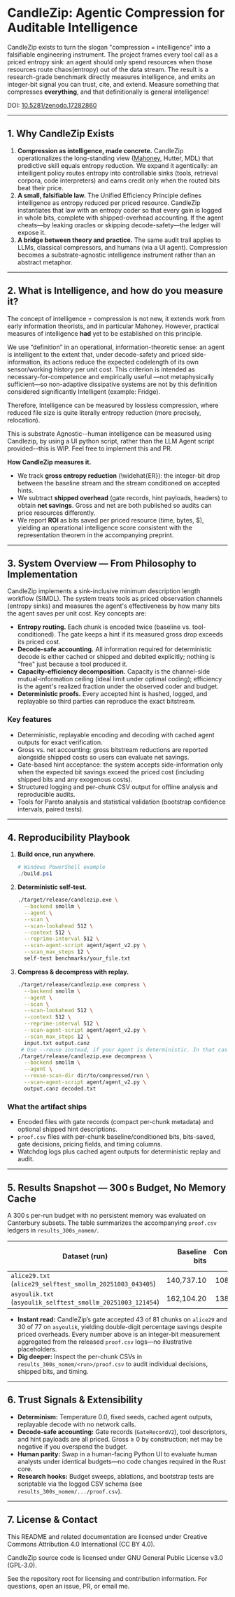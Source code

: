 # CandleZip: Agentic Compression for Auditable Intelligence

CandleZip exists to turn the slogan "compression = intelligence" into a falsifiable
engineering instrument. The project frames every tool call as a priced entropy sink:
an agent should only spend resources when those resources route chaos(entropy) out of
the data stream. The result is a research-grade benchmark directly measures intelligence, and emits an integer-bit
signal you can trust, cite, and extend. Measure something that compresses **everything**, and that definitionally is general intelligence!

DOI: [10.5281/zenodo.17282860](https://doi.org/10.5281/zenodo.17282860)

---

## 1. Why CandleZip Exists

1. **Compression as intelligence, made concrete.** CandleZip operationalizes the
   long-standing view ([Mahoney](https://mattmahoney.net/dc/dce.html#Section_14), Hutter, MDL) that predictive skill equals entropy
   reduction. We expand it agentically: an intelligent policy routes entropy into
   controllable sinks (tools, retrieval corpora, code interpreters) and earns credit
   only when the routed bits beat their price. 
2. **A small, falsifiable law.** The Unified Efficiency Principle defines intelligence
   as entropy reduced per priced resource. CandleZip instantiates that law with an
   entropy coder so that every gain is logged in whole bits, complete with
   shipped-overhead accounting. If the agent cheats—by leaking oracles or skipping
   decode-safety—the ledger will expose it.
3. **A bridge between theory and practice.** The same audit trail applies to LLMs,
   classical compressors, and humans (via a UI agent). Compression becomes a
   substrate-agnostic intelligence instrument rather than an abstract metaphor.
---

## 2. What is Intelligence, and how do you measure it?

The concept of intelligence = compression is not new, it extends work from early information theorists, and in particular Mahoney.
However, practical measures of intelligence **had** yet to be established on this principle. 

We use “definition” in an operational, information-theoretic sense: an agent is
intelligent to the extent that, under decode-safety and priced side-information, its
actions reduce the expected codelength of its own sensor/working history per unit
cost. This criterion is intended as necessary-for-competence and empirically useful
—not metaphysically sufficient—so non-adaptive dissipative systems are not by this
definition considered significantly Intelligent (example: Fridge).

Therefore, Intelligence can be measured by lossless compression, where reduced file
size is quite literally entropy reduction (more precisely, relocation).

This is substrate Agnostic--human intelligence can be measured using Candlezip, by
using a UI python script, rather than the LLM Agent script provided--this is WIP.
Feel free to implement this and PR.

**How CandleZip measures it.**
- We track **gross entropy reduction** (\widehat{ER}): the integer-bit drop between
  the baseline stream and the stream conditioned on accepted hints.
- We subtract **shipped overhead** (gate records, hint payloads, headers) to obtain
  **net savings**. Gross and net are both published so audits can price resources
  differently.
- We report **ROI** as bits saved per priced resource (time, bytes, $), yielding an
  operational intelligence score consistent with the representation theorem in the
  accompanying preprint.

---

## 3. System Overview — From Philosophy to Implementation

CandleZip implements a sink-inclusive minimum description length workflow (SIMDL).
The system treats tools as priced observation channels (entropy sinks) and measures
the agent's effectiveness by how many bits the agent saves per unit cost. Key
concepts are:

- **Entropy routing.** Each chunk is encoded twice (baseline vs. tool-conditioned).
  The gate keeps a hint if its measured gross drop exceeds its priced cost.
- **Decode-safe accounting.** All information required for deterministic decode is
  either cached or shipped and debited explicitly; nothing is "free" just because a
  tool produced it.
- **Capacity–efficiency decomposition.** Capacity is the channel-side
  mutual-information ceiling (ideal limit under optimal coding); efficiency is the
  agent's realized fraction under the observed coder and budget.
- **Deterministic proofs.** Every accepted hint is hashed, logged, and replayable so
  third parties can reproduce the exact bitstream.

### Key features

- Deterministic, replayable encoding and decoding with cached agent outputs for
  exact verification.
- Gross vs. net accounting: gross bitstream reductions are reported alongside shipped
  costs so users can evaluate net savings.
- Gate-based hint acceptance: the system accepts side-information only when the
  expected bit savings exceed the priced cost (including shipped bits and any
  exogenous costs).
- Structured logging and per-chunk CSV output for offline analysis and reproducible
  audits.
- Tools for Pareto analysis and statistical validation (bootstrap confidence
  intervals, paired tests).

---

## 4. Reproducibility Playbook

1. **Build once, run anywhere.**
   ```powershell
   # Windows PowerShell example
   ./build.ps1
   ```
2. **Deterministic self-test.**
   ```bash
   ./target/release/candlezip.exe \
     --backend smollm \
     --agent \
     --scan \
     --scan-lookahead 512 \
     --context 512 \
     --reprime-interval 512 \
     --scan-agent-script agent/agent_v2.py \
     --scan_max_steps 12 \
     self-test benchmarks/your_file.txt
   ```
3. **Compress & decompress with replay.**
   ```bash
   ./target/release/candlezip.exe compress \
     --backend smollm \
     --agent \
     --scan \
     --scan-lookahead 512 \
     --context 512 \
     --reprime-interval 512 \
     --scan-agent-script agent/agent_v2.py \
     --scan_max_steps 12 \
     input.txt output.canz
    # Use --reuse instead, if your Agent is deterministic. In that case, no cache is needed to decompress!
   ./target/release/candlezip.exe decompress \
     --backend smollm \
     --agent \
     --reuse-scan-dir dir/to/compressed/run \
     --scan-agent-script agent/agent_v2.py \
     output.canz decoded.txt
   ```

### What the artifact ships

- Encoded files with gate records (compact per-chunk metadata) and optional shipped
  hint descriptions.
- `proof.csv` files with per-chunk baseline/conditioned bits, bits-saved, gate
  decisions, pricing fields, and timing columns.
- Watchdog logs plus cached agent outputs for deterministic replay and audit.

---

## 5. Results Snapshot — 300 s Budget, No Memory Cache

A 300 s per-run budget with no persistent memory was evaluated on Canterbury
subsets. The table summarizes the accompanying `proof.csv` ledgers in
`results_300s_nomem/`.

| Dataset (run) | Baseline bits | Conditioned bits | Bits saved | % saved | Gate accept rate | Avg agent latency (ms) |
| --- | ---: | ---: | ---: | ---: | ---: | ---: |
| `alice29.txt` (`alice29_selftest_smollm_20251003_043405`) | 140,737.10 | 108,941.08 | 31,796.02 | 22.59% | 53.09% | 60,613.19 |
| `asyoulik.txt` (`asyoulik_selftest_smollm_20251003_121454`) | 162,104.20 | 138,540.06 | 23,564.14 | 14.54% | 38.96% | 48,325.10 |

- **Instant read:** CandleZip’s gate accepted 43 of 81 chunks on `alice29` and 30 of
  77 on `asyoulik`, yielding double-digit percentage savings despite priced
  overheads. Every number above is an integer-bit measurement aggregated from the
  released `proof.csv` logs—no illustrative placeholders.
- **Dig deeper:** Inspect the per-chunk CSVs in `results_300s_nomem/<run>/proof.csv`
  to audit individual decisions, shipped bits, and timing.

---

## 6. Trust Signals & Extensibility

- **Determinism:** Temperature 0.0, fixed seeds, cached agent outputs, replayable
  decode with no network calls.
- **Decode-safe accounting:** Gate records (`GateRecordV2`), tool descriptors, and
  hint payloads are all priced. Gross ≥ 0 by construction; net may be negative if you
  overspend the budget.
- **Human parity:** Swap in a human-facing Python UI to evaluate human analysts under
  identical budgets—no code changes required in the Rust core.
- **Research hooks:** Budget sweeps, ablations, and bootstrap tests are scriptable via
  the logged CSV schema (see `results_300s_nomem/.../proof.csv`).

---

## 7. License & Contact

This README and related documentation are licensed under Creative Commons
Attribution 4.0 International (CC BY 4.0).

CandleZip source code is licensed under GNU General Public License v3.0 (GPL-3.0).

See the repository root for licensing and contribution information. For questions,
open an issue, PR, or email me.
